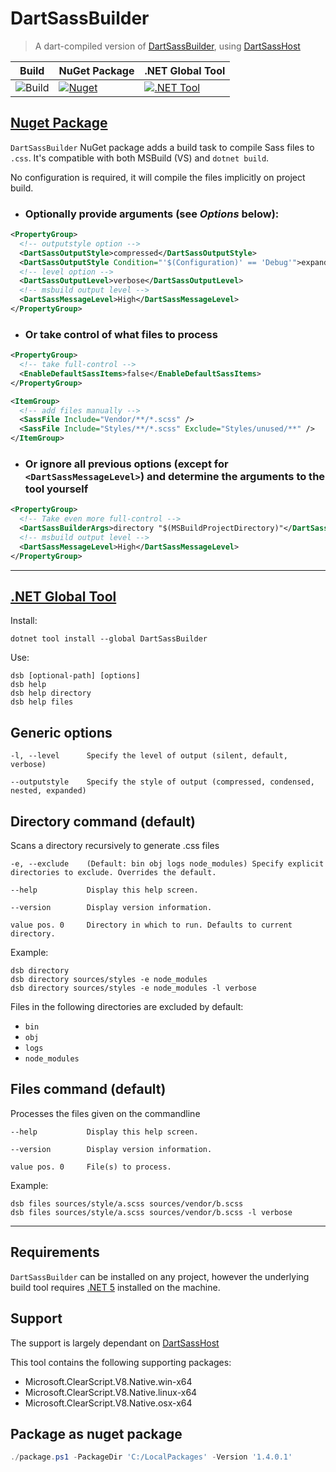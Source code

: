 # DartSassBuilder

> A dart-compiled version of [DartSassBuilder](https://github.com/johan-v-r/DartSassBuilder), using [DartSassHost](https://github.com/Taritsyn/DartSassHost)

Build | NuGet Package | .NET Global Tool
---|---|---
![Build](https://github.com/deanwiseman/DartSassBuilder/workflows/Build/badge.svg) | [![Nuget](https://img.shields.io/nuget/v/DartSassBuilder)](https://www.nuget.org/packages/DartSassBuilder/) | [![.NET Tool](https://img.shields.io/nuget/v/DartSassBuilder)](https://www.nuget.org/packages/DartSassBuilder) 

## [Nuget Package](https://www.nuget.org/packages/DartSassBuilder) 

`DartSassBuilder` NuGet package adds a build task to compile Sass files to `.css`. It's compatible with both MSBuild (VS) and `dotnet build`.

No configuration is required, it will compile the files implicitly on project build.

- ### Optionally provide arguments (see _Options_ below):

```xml
<PropertyGroup>
  <!-- outputstyle option -->
  <DartSassOutputStyle>compressed</DartSassOutputStyle>
  <DartSassOutputStyle Condition="'$(Configuration)' == 'Debug'">expanded</DartSassOutputStyle>
  <!-- level option -->
  <DartSassOutputLevel>verbose</DartSassOutputLevel>
  <!-- msbuild output level -->
  <DartSassMessageLevel>High</DartSassMessageLevel>
</PropertyGroup>
```

- ### Or take control of what files to process

```xml
<PropertyGroup>
  <!-- take full-control -->
  <EnableDefaultSassItems>false</EnableDefaultSassItems>  
</PropertyGroup>

<ItemGroup>
  <!-- add files manually -->
  <SassFile Include="Vendor/**/*.scss" /> 
  <SassFile Include="Styles/**/*.scss" Exclude="Styles/unused/**" />
</ItemGroup>
```

- ### Or ignore all previous options (except for `<DartSassMessageLevel>`) and determine the arguments to the tool yourself

```xml
<PropertyGroup>
  <!-- Take even more full-control -->
  <DartSassBuilderArgs>directory "$(MSBuildProjectDirectory)"</DartSassBuilderArgs>
  <!-- msbuild output level -->
  <DartSassMessageLevel>High</DartSassMessageLevel>
</PropertyGroup>
```

___
## [.NET Global Tool](https://www.nuget.org/packages/DartSassBuilder)  

Install:
```
dotnet tool install --global DartSassBuilder
```

Use:
```
dsb [optional-path] [options]
dsb help
dsb help directory
dsb help files
```

## Generic options 

 ```
-l, --level      Specify the level of output (silent, default, verbose)

--outputstyle    Specify the style of output (compressed, condensed, nested, expanded)
```

## Directory command (default)

Scans a directory recursively to generate .css files

```
-e, --exclude    (Default: bin obj logs node_modules) Specify explicit directories to exclude. Overrides the default.

--help           Display this help screen.

--version        Display version information.

value pos. 0     Directory in which to run. Defaults to current directory.
```

Example:

```
dsb directory
dsb directory sources/styles -e node_modules
dsb directory sources/styles -e node_modules -l verbose
```

Files in the following directories are excluded by default:
 - `bin`
 - `obj`
 - `logs`
 - `node_modules`


## Files command (default)

Processes the files given on the commandline

```
--help           Display this help screen.

--version        Display version information.

value pos. 0     File(s) to process.
```

Example:

```
dsb files sources/style/a.scss sources/vendor/b.scss
dsb files sources/style/a.scss sources/vendor/b.scss -l verbose
```
___

## Requirements

`DartSassBuilder` can be installed on any project, however the underlying build tool requires [.NET 5](https://dotnet.microsoft.com/download/dotnet/5.0) installed on the machine.

## Support

The support is largely dependant on [DartSassHost](https://github.com/Taritsyn/DartSassHost)

This tool contains the following supporting packages:
- Microsoft.ClearScript.V8.Native.win-x64
- Microsoft.ClearScript.V8.Native.linux-x64
- Microsoft.ClearScript.V8.Native.osx-x64

## Package as nuget package

```powershell
./package.ps1 -PackageDir 'C:/LocalPackages' -Version '1.4.0.1'
```

